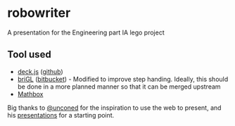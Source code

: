 robowriter
==========

A presentation for the Engineering part IA lego project

Tool used
---------

* [deck.js](http://imakewebthings.com/deck.js/) ([github](http://github.com/imakewebthings/deck.js))
* [briGL](http://www.lugato.net/brigl/index.html) ([bitbucket](https://bitbucket.org/msx80/brigl)) - Modified to improve step handing. Ideally, this should be done in a more planned manner so that it can be merged upstream
* [Mathbox](https://github.com/unconed/MathBox.js/)

Big thanks to [@unconed](https://github.com/unconed) for the inspiration to use the web to present, and his [presentations](https://github.com/unconed/fullfrontal) for a starting point.
